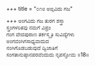 +++
title = "೦೧೮ ಅಙ್ಗವಿದು ಗಜ"

+++
ಅಂಗವಿದು ಗಜ ತುರಗ ಶಸ್ತ್ರಾ  
ಸ್ತ್ರಂಗಳರಿತವು ನಮಗೆ ವಿಪ್ರಂ  
ಗಂಗ ವೇದಪುರಾಣ ತರ್ಕಸ್ಮೃತಿ ಸುವಿದ್ಯೆಗಳು  
ಅಂಗವಂಗಿಗಸಾಧ್ಯವಾದುದ  
ನಂಗಿಗೊಡಬಡುವುದೆ ದ್ವಿಜಾತಿಗೆ  
ಸಂಗತಾನುಷ್ಠಾನಪರವೆಂದುದು ನೃಪಸ್ತೋಮ      ॥18॥